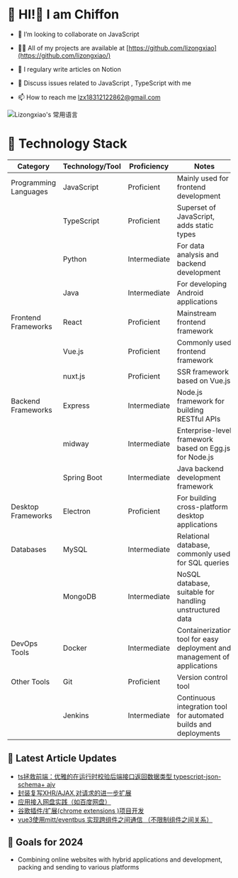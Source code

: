 # 🍰 HI!👋 I am Chiffon

- 👯 I’m looking to collaborate on JavaScript

- 👨‍💻 All of my projects are available at [https://github.com/lizongxiao](https://github.com/lizongxiao/)

- 📝 I regulary write articles on Notion
  
- 💬 Discuss issues related to JavaScript , TypeScript with me

- 📫 How to reach me lzx18312122862@gmail.com


![Lizongxiao's 常用语言](https://github-readme-stats.vercel.app/api/top-langs/?username=Lizongxiao&layout=compact&hide_border=true&langs_count=10)

# 🔧 Technology Stack

| Category           | Technology/Tool       | Proficiency | Notes                                                    |
|--------------------|-----------------------|-------------|----------------------------------------------------------|
| Programming Languages | JavaScript            | Proficient  | Mainly used for frontend development                     |
|                    | TypeScript            | Proficient  | Superset of JavaScript, adds static types                |
|                    | Python                | Intermediate| For data analysis and backend development                |
|                    | Java                  | Intermediate| For developing Android applications                      |
| Frontend Frameworks | React                 | Proficient  | Mainstream frontend framework                            |
|                    | Vue.js                | Proficient  | Commonly used frontend framework                         |
|                    | nuxt.js               | Proficient  | SSR framework based on Vue.js                            |
| Backend Frameworks  | Express               | Intermediate| Node.js framework for building RESTful APIs              |
|                    | midway                | Intermediate| Enterprise-level framework based on Egg.js for Node.js   |
|                    | Spring Boot           | Intermediate| Java backend development framework                       |
| Desktop Frameworks  | Electron              | Proficient  | For building cross-platform desktop applications         |
| Databases           | MySQL                 | Intermediate| Relational database, commonly used for SQL queries       |
|                    | MongoDB               | Intermediate| NoSQL database, suitable for handling unstructured data  |
| DevOps Tools        | Docker                | Intermediate| Containerization tool for easy deployment and management of applications |
| Other Tools         | Git                   | Proficient  | Version control tool                                     |
|                    | Jenkins               | Intermediate| Continuous integration tool for automated builds and deployments |




## 💭 Latest Article Updates
- [ts拯救前端：优雅的在运行时校验后端接口返回数据类型 typescript-json-schema+ ajv](https://www.cnblogs.com/zhengzhijian/p/18219996)
- [封装复写XHR/AJAX,对请求的进一步扩展](https://www.cnblogs.com/zhengzhijian/p/17960813)
- [应用接入网盘实践（如百度网盘）](https://www.cnblogs.com/zhengzhijian/p/17888535.html)
- [谷歌插件/扩展(chrome extensions )项目开发](https://www.cnblogs.com/zhengzhijian/p/17662200.html)
- [vue3使用mitt/eventbus 实现跨组件之间通信 （不限制组件之间关系）](https://www.cnblogs.com/zhengzhijian/p/17662200.html)


## 🎯 Goals for 2024
- Combining online websites with hybrid applications and development, packing and sending to various platforms

